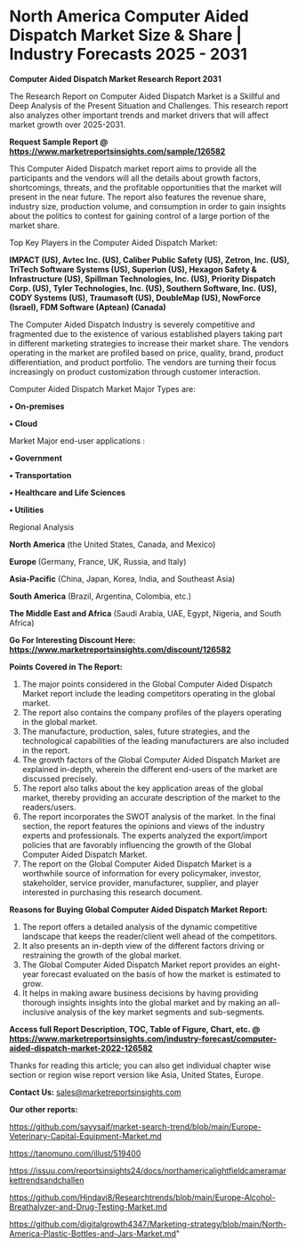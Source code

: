 # North America Computer Aided Dispatch Market Size & Share | Industry Forecasts 2025 - 2031

<strong>Computer Aided Dispatch Market Research Report 2031</strong>

The Research Report on Computer Aided Dispatch Market is a Skillful and Deep Analysis of the Present Situation and Challenges. This research report also analyzes other important trends and market drivers that will affect market growth over 2025-2031.

<strong>Request Sample Report @ <a href=https://www.marketreportsinsights.com/sample/126582>https://www.marketreportsinsights.com/sample/126582</a></strong>

This Computer Aided Dispatch market report aims to provide all the participants and the vendors will all the details about growth factors, shortcomings, threats, and the profitable opportunities that the market will present in the near future. The report also features the revenue share, industry size, production volume, and consumption in order to gain insights about the politics to contest for gaining control of a large portion of the market share.

Top Key Players in the Computer Aided Dispatch Market:

<strong>IMPACT (US), Avtec Inc. (US), Caliber Public Safety (US), Zetron, Inc. (US), TriTech Software Systems (US), Superion (US), Hexagon Safety & Infrastructure (US), Spillman Technologies, Inc. (US), Priority Dispatch Corp. (US), Tyler Technologies, Inc. (US), Southern Software, Inc. (US), CODY Systems (US), Traumasoft (US), DoubleMap (US), NowForce (Israel), FDM Software (Aptean) (Canada)</strong>

The Computer Aided Dispatch Industry is severely competitive and fragmented due to the existence of various established players taking part in different marketing strategies to increase their market share. The vendors operating in the market are profiled based on price, quality, brand, product differentiation, and product portfolio. The vendors are turning their focus increasingly on product customization through customer interaction.

Computer Aided Dispatch Market Major Types are:

<strong>• On-premises

• Cloud</strong>

Market Major end-user applications :

<strong>• Government

• Transportation

• Healthcare and Life Sciences

• Utilities</strong>

Regional Analysis

</u><strong><b>North America</b></strong> (the United States, Canada, and Mexico)

<strong><b>Europe </b></strong>(Germany, France, UK, Russia, and Italy)

<strong><b>Asia-Pacific</b></strong> (China, Japan, Korea, India, and Southeast Asia)

<strong><b>South America</b></strong> (Brazil, Argentina, Colombia, etc.)

<strong><b>The Middle East and Africa</b></strong> (Saudi Arabia, UAE, Egypt, Nigeria, and South Africa)

<strong>Go For Interesting Discount Here: <a href=https://www.marketreportsinsights.com/discount/126582>https://www.marketreportsinsights.com/discount/126582</a></strong>

<strong>Points Covered in The Report:</strong>
<ol>
  <li>The major points considered in the Global Computer Aided Dispatch Market report include the leading competitors operating in the global market.</li>
  <li>The report also contains the company profiles of the players operating in the global market.</li>
  <li>The manufacture, production, sales, future strategies, and the technological capabilities of the leading manufacturers are also included in the report.</li>
  <li>The growth factors of the Global Computer Aided Dispatch Market are explained in-depth, wherein the different end-users of the market are discussed precisely.</li>
  <li>The report also talks about the key application areas of the global market, thereby providing an accurate description of the market to the readers/users.</li>
  <li>The report incorporates the SWOT analysis of the market. In the final section, the report features the opinions and views of the industry experts and professionals. The experts analyzed the export/import policies that are favorably influencing the growth of the Global Computer Aided Dispatch Market.</li>
  <li>The report on the Global Computer Aided Dispatch Market is a worthwhile source of information for every policymaker, investor, stakeholder, service provider, manufacturer, supplier, and player interested in purchasing this research document.</li>
</ol>
<strong>Reasons for Buying Global Computer Aided Dispatch Market Report:</strong>

<ol>
  <li>The report offers a detailed analysis of the dynamic competitive landscape that keeps the reader/client well ahead of the competitors.</li>
  <li>It also presents an in-depth view of the different factors driving or restraining the growth of the global market.</li>
  <li>The Global Computer Aided Dispatch Market report provides an eight-year forecast evaluated on the basis of how the market is estimated to grow.</li>
  <li>It helps in making aware business decisions by having providing thorough insights insights into the global market and by making an all-inclusive analysis of the key market segments and sub-segments.</li>
</ol>
<strong>Access full Report Description, TOC, Table of Figure, Chart, etc. @ <a href=https://www.marketreportsinsights.com/industry-forecast/computer-aided-dispatch-market-2022-126582>https://www.marketreportsinsights.com/industry-forecast/computer-aided-dispatch-market-2022-126582</a></strong>


Thanks for reading this article; you can also get individual chapter wise section or region wise report version like Asia, United States, Europe.

<strong>Contact Us:</strong>
sales@marketreportsinsights.com

<strong>Our other reports:</strong>

<a href=https://github.com/sayysaif/market-search-trend/blob/main/Europe-Veterinary-Capital-Equipment-Market.md>https://github.com/sayysaif/market-search-trend/blob/main/Europe-Veterinary-Capital-Equipment-Market.md</a>

<a href=https://tanomuno.com/illust/519400>https://tanomuno.com/illust/519400</a>

<a href=https://issuu.com/reportsinsights24/docs/northamericalightfieldcameramarkettrendsandchallen>https://issuu.com/reportsinsights24/docs/northamericalightfieldcameramarkettrendsandchallen</a>

<a href=https://github.com/Hindavi8/Researchtrends/blob/main/Europe-Alcohol-Breathalyzer-and-Drug-Testing-Market.md>https://github.com/Hindavi8/Researchtrends/blob/main/Europe-Alcohol-Breathalyzer-and-Drug-Testing-Market.md</a>

<a href=https://github.com/digitalgrowth4347/Marketing-strategy/blob/main/North-America-Plastic-Bottles-and-Jars-Market.md>https://github.com/digitalgrowth4347/Marketing-strategy/blob/main/North-America-Plastic-Bottles-and-Jars-Market.md</a>"

